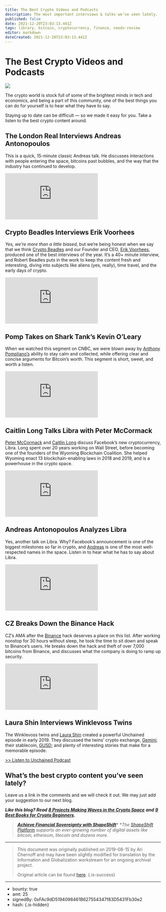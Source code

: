 ```yaml
---
title: The Best Crypto Videos and Podcasts
description: The most important interviews & talks we’ve seen lately.
published: false
date: 2021-12-20T23:03:13.441Z
tags: library, bitcoin, cryptocurrency, finance, needs-review
editor: markdown
dateCreated: 2021-12-20T23:03:13.441Z
---
```


# The Best Crypto Videos and Podcasts

![](https://assets.website-files.com/5e9a09610b7dce71f87f7f17/5e9fb8a77e690924dd3a7554_1_0SR3NErDxVJXUdfCpXJVmQ.png)

The crypto world is stock full of some of the brightest minds in tech and economics, and being a part of this community, one of the best things you can do for yourself is to hear what they have to say.

Staying up to date can be difficult — so we made it easy for you. Take a listen to the best crypto content around.

## The London Real Interviews Andreas Antonopoulos

This is a quick, 15-minute classic Andreas talk. He discusses interactions with people entering the space, bitcoins past bubbles, and the way that the industry has continued to develop.<br/> 

<iframe allowfullscreen="" frameborder="0" scrolling="auto" src="https://cdn.embedly.com/widgets/media.html?src=https%3A%2F%2Fwww.youtube.com%2Fembed%2FCHHwrQvcdYs%3Ffeature%3Doembed&amp;url=http%3A%2F%2Fwww.youtube.com%2Fwatch%3Fv%3DCHHwrQvcdYs&amp;image=https%3A%2F%2Fi.ytimg.com%2Fvi%2FCHHwrQvcdYs%2Fhqdefault.jpg&amp;key=a19fcc184b9711e1b4764040d3dc5c07&amp;type=text%2Fhtml&amp;schema=youtube"></iframe>

## Crypto Beadles Interviews Erik Voorhees

*Yes, we’re more than a little biased*, but we’re being honest when we say that we think [Crypto Beadles](https://cryptobeadles.com/) and our Founder and CEO, [Erik Voorhees](https://twitter.com/ErikVoorhees), produced one of the best interviews of the year. It’s a 40+ minute interview, and Robert Beadles puts in the work to keep the content fresh and interesting, diving into subjects like aliens (yes, really), time travel, and the early days of crypto.<br/> 

<iframe allowfullscreen="" frameborder="0" scrolling="auto" src="https://cdn.embedly.com/widgets/media.html?src=https%3A%2F%2Fwww.youtube.com%2Fembed%2FaQScW3UzuFM%3Fstart%3D2%26feature%3Doembed%26start%3D2&amp;url=http%3A%2F%2Fwww.youtube.com%2Fwatch%3Fv%3DaQScW3UzuFM&amp;image=https%3A%2F%2Fi.ytimg.com%2Fvi%2FaQScW3UzuFM%2Fhqdefault.jpg&amp;key=a19fcc184b9711e1b4764040d3dc5c07&amp;type=text%2Fhtml&amp;schema=youtube"></iframe>

## Pomp Takes on Shark Tank’s Kevin O’Leary

When we watched this segment on CNBC, we were blown away by [Anthony Pompliano’s](https://twitter.com/APompliano) ability to stay calm and collected, while offering clear and concise arguments for Bitcoin’s worth. This segment is short, sweet, and worth a listen.<br/> 

<iframe allowfullscreen="" frameborder="0" scrolling="auto" src="https://cdn.embedly.com/widgets/media.html?src=https%3A%2F%2Fwww.youtube.com%2Fembed%2FSmjUvdJdlDM%3Ffeature%3Doembed&amp;url=http%3A%2F%2Fwww.youtube.com%2Fwatch%3Fv%3DSmjUvdJdlDM&amp;image=https%3A%2F%2Fi.ytimg.com%2Fvi%2FSmjUvdJdlDM%2Fhqdefault.jpg&amp;key=a19fcc184b9711e1b4764040d3dc5c07&amp;type=text%2Fhtml&amp;schema=youtube"></iframe>

## Caitlin Long Talks Libra with Peter McCormack

[Peter McCormack](https://twitter.com/PeterMcCormack) and [Caitlin Long](https://twitter.com/CaitlinLong_) discuss Facebook’s new cryptocurrency, Libra. Long spent over 20 years working on Wall Street, before becoming one of the founders of the Wyoming Blockchain Coalition. She helped Wyoming enact 13 blockchain-enabling laws in 2018 and 2019, and is a powerhouse in the crypto space.<br/> 

<iframe allowfullscreen="" frameborder="0" scrolling="auto" src="https://cdn.embedly.com/widgets/media.html?src=https%3A%2F%2Fwww.youtube.com%2Fembed%2FAKmsSLtKfJo%3Ffeature%3Doembed&amp;url=http%3A%2F%2Fwww.youtube.com%2Fwatch%3Fv%3DAKmsSLtKfJo&amp;image=https%3A%2F%2Fi.ytimg.com%2Fvi%2FAKmsSLtKfJo%2Fhqdefault.jpg&amp;key=a19fcc184b9711e1b4764040d3dc5c07&amp;type=text%2Fhtml&amp;schema=youtube"></iframe>

## Andreas Antonopoulos **Analyzes Libra**

Yes, another talk on Libra. Why? Facebook’s announcement is one of the biggest milestones so far in crypto, and [Andreas](https://twitter.com/aantonop) is one of the most well-respected names in the space. Listen in to hear what he has to say about Libra.<br/> 

<iframe allowfullscreen="" frameborder="0" scrolling="auto" src="https://cdn.embedly.com/widgets/media.html?src=https%3A%2F%2Fwww.youtube.com%2Fembed%2F7S6506vkth4%3Ffeature%3Doembed&amp;url=http%3A%2F%2Fwww.youtube.com%2Fwatch%3Fv%3D7S6506vkth4&amp;image=https%3A%2F%2Fi.ytimg.com%2Fvi%2F7S6506vkth4%2Fhqdefault.jpg&amp;key=a19fcc184b9711e1b4764040d3dc5c07&amp;type=text%2Fhtml&amp;schema=youtube"></iframe>

## **CZ Breaks Down the Binance Hack**

CZ’s AMA after the [Binance](https://www.binance.com/) hack deserves a place on this list. After working nonstop for 30 hours without sleep, he took the time to sit down and speak to Binance’s users. He breaks down the hack and theft of over 7,000 bitcoins from Binance, and discusses what the company is doing to ramp up security.<br/> 

<iframe allowfullscreen="" frameborder="0" scrolling="auto" src="https://cdn.embedly.com/widgets/media.html?src=https%3A%2F%2Fwww.youtube.com%2Fembed%2FrfDVsFt9Tdc%3Ffeature%3Doembed&amp;url=http%3A%2F%2Fwww.youtube.com%2Fwatch%3Fv%3DrfDVsFt9Tdc&amp;image=https%3A%2F%2Fi.ytimg.com%2Fvi%2FrfDVsFt9Tdc%2Fhqdefault.jpg&amp;key=a19fcc184b9711e1b4764040d3dc5c07&amp;type=text%2Fhtml&amp;schema=youtube"></iframe>

## Laura Shin Interviews Winklevoss Twins

The Winklevoss twins and [Laura Shin](https://twitter.com/laurashin) created a powerful Unchained episode in early 2019. They discussed the twins’ crypto exchange, [Gemini](https://gemini.com/); their stablecoin, [GUSD](https://coincap.io/assets/gemini-dollar); and plenty of interesting stories that make for a memorable episode.<br/> 

[>> Listen to Unchained Podcast](https://podcasts.apple.com/us/podcast/unchained-your-no-hype-resource-for-all-things-crypto/id1123922160)

## What’s the best crypto content you’ve seen lately?

Leave us a link in the comments and we will check it out. We may just add your suggestion to our next blog.

***Like this blog? Read*** [***8 Projects Making Waves in the Crypto Space***](https://medium.com/shapeshift-stories/8-projects-making-waves-in-the-crypto-space-5e98fc60fe26) ***and*** [***9 Best Books for Crypto Beginners***](https://medium.com/shapeshift-stories/9-best-books-for-crypto-beginners-2d102d73c7e)***.***

> [***Achieve Financial Sovereignty with ShapeShift***](http://shapeshift.com/)* **The* [*ShapeShift Platform*](http://beta.shapeshift.com/) *supports an ever-growing number of digital assets like bitcoin, ethereum, litecoin and dozens more.* 

---

> This document was originally published on 2019-08-15 by Ari Chernoff and may have been slightly modified for translation by the Information and Globalization workstream for an ongoing archival project.
>
> Original article can be found [here](https://shapeshift.com/library/the-best-crypto-videos-and-podcasts).
{.is-success}

---

- bounty: true
- amt: 25
- signedBy: 0xFAc9dD5194098461B627554347f83D5431Fb30e2
- hash: 
{.is-hidden}